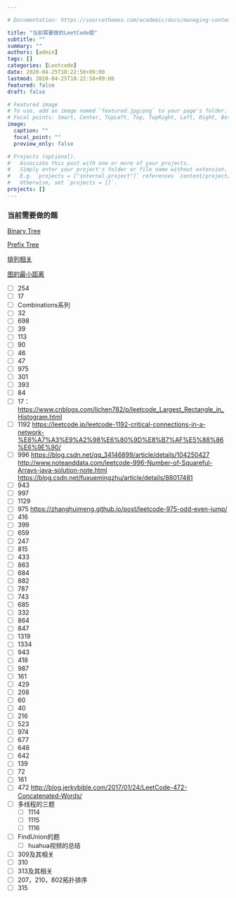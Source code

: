```yaml
---

# Documentation: https://sourcethemes.com/academic/docs/managing-content/

title: "当前需要做的LeetCode题"
subtitle: ""
summary: ""
authors: [admin]
tags: []
categories: [Leetcode]
date: 2020-04-25T10:22:58+09:00
lastmod: 2020-04-25T10:22:58+09:00
featured: false
draft: false

# Featured image
# To use, add an image named `featured.jpg/png` to your page's folder.
# Focal points: Smart, Center, TopLeft, Top, TopRight, Left, Right, BottomLeft, Bottom, BottomRight.
image:
  caption: ""
  focal_point: ""
  preview_only: false

# Projects (optional).
#   Associate this post with one or more of your projects.
#   Simply enter your project's folder or file name without extension.
#   E.g. `projects = ["internal-project"]` references `content/project/deep-learning/index.md`.
#   Otherwise, set `projects = []`.
projects: []
---
```


### 当前需要做的题

[Binary Tree](../binary_tree)

[Prefix Tree](../prefix_tree)

[排列相关](../combination)

[图的最小距离](../graph_min_distance)

- [ ] 254
- [ ] 17
- [ ] Combinations系列
- [ ] 32
- [ ] 698
- [ ] 39
- [ ] 113
- [ ] 90
- [ ] 46
- [ ] 47
- [ ] 975
- [ ] 301
- [ ] 393
- [ ] 84
- [ ] 17： https://www.cnblogs.com/lichen782/p/leetcode_Largest_Rectangle_in_Histogram.html
- [ ] 1192 https://leetcode.jp/leetcode-1192-critical-connections-in-a-network-%E8%A7%A3%E9%A2%98%E6%80%9D%E8%B7%AF%E5%88%86%E6%9E%90/
- [ ] 996 https://blog.csdn.net/qq_34146899/article/details/104250427
http://www.noteanddata.com/leetcode-996-Number-of-Squareful-Arrays-java-solution-note.html
https://blog.csdn.net/fuxuemingzhu/article/details/88017481
- [ ] 943
- [ ] 997
- [ ] 1129
- [ ] 975 https://zhanghuimeng.github.io/post/leetcode-975-odd-even-jump/
- [ ] 416
- [ ] 399
- [ ] 659
- [ ] 247
- [ ] 815
- [ ] 433
- [ ] 863
- [ ] 684
- [ ] 882
- [ ] 787
- [ ] 743
- [ ] 685
- [ ] 332
- [ ] 864
- [ ] 847
- [ ] 1319
- [ ] 1334
- [ ] 943
- [ ] 418
- [ ] 987
- [ ] 161
- [ ] 429
- [ ] 208
- [ ] 60
- [ ] 40
- [ ] 216
- [ ] 523
- [ ] 974
- [ ] 677
- [ ] 648
- [ ] 642
- [ ] 139
- [ ] 72
- [ ] 161
- [ ] 472 http://blog.jerkybible.com/2017/01/24/LeetCode-472-Concatenated-Words/
- [ ] 多线程的三题
  - [ ] 1114
  - [ ] 1115
  - [ ] 1116
- [ ] FindUnion的题
  - [ ] huahua视频的总结
- [ ] 309及其相关
- [ ] 310
- [ ] 313及其相关
- [ ] 207，210，802拓扑排序
- [ ] 315